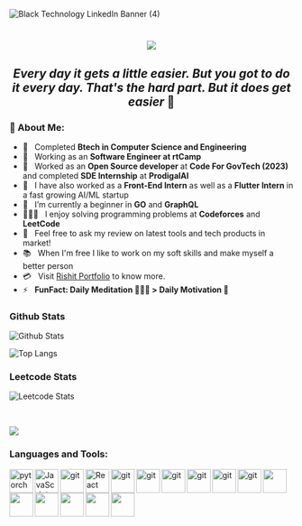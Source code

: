 
![Black Technology LinkedIn Banner (4)](https://github.com/Rishit30G/Rishit30G/assets/74411873/7919ade4-dff4-4fb6-9406-b1f297e2443e)

<h1 align="center">
  <a href="https://git.io/typing-svg">
    <img src="https://readme-typing-svg.herokuapp.com/?lines=Hello,+There!+👋;This+is+Rishit+Gupta+😎;Welcome+to+my+Github!&center=true&size=30">
  </a>
</h1>
 <h2 align="center"><i> Every day it gets a little easier. But you got to do it every day. That's the hard part. But it does get easier </i> 🚀 </h2>
 
### 🧐 About Me:

- 🏫 &nbsp; Completed **Btech in Computer Science and Engineering**
- 💼 &nbsp; Working as an **Software Engineer at rtCamp**
- 🏢 &nbsp; Worked as an **Open Source developer** at **Code For GovTech (2023)** and completed **SDE Internship** at **ProdigalAI**
- 🔭 &nbsp; I have also worked as a **Front-End Intern** as well as a **Flutter Intern** in a fast growing AI/ML startup
- 🌱 &nbsp; I’m currently a beginner in **GO** and **GraphQL**
- 👨🏻‍💻 &nbsp; I enjoy solving programming problems at **Codeforces** and **LeetCode**
- 💬 &nbsp; Feel free to ask my review on latest tools and tech products in market!   
- 📚 &nbsp; When I'm free I like to work on my soft skills and make myself a better person 
- 💳 &nbsp; Visit [Rishit Portfolio](https://rishit-portfolio.netlify.app) to know more.
- ⚡ &nbsp; **FunFact: Daily Meditation 🧘🏻‍♂️ > Daily Motivation 💪**




### Github Stats
![Github Stats](https://github-readme-stats.vercel.app/api?username=Rishit30G&count_private=true&include_all_commits=true&show_icons=true&title_color=007bff&text_color=e7e7e7&icon_color=007bff&bg_color=171c28)

![Top Langs](https://github-readme-stats.vercel.app/api/top-langs/?username=Rishit30G&layout=compact&title_color=007bff&text_color=e7e7e7&icon_color=007bff&bg_color=171c28)
<br> 
### Leetcode Stats 
![Leetcode Stats](https://leetcard.jacoblin.cool/rishit_30g?ext=heatmap)

<br>

![](https://komarev.com/ghpvc/?username=Rishit30G&style=for-the-badge)

### Languages and Tools:
<div>
<img align="left" src="https://user-images.githubusercontent.com/74411873/147396578-39a852d5-d8f1-4ad7-bc50-02bcbda7e444.png" alt="pytorch" height="42px"/>

  
<img align="left" alt="JavaScript" height ="42px"  src="https://raw.githubusercontent.com/rahul-jha98/github_readme_icons/main/language_and_tools/square/javascript/javascript.svg"/>

  
<img src="https://i.postimg.cc/Dw9PqVr3/512px-Typescript-logo-2020-svg.png" align="left" alt="git" height='42px'/>

  
<img align="left" alt="React" height ="42px" src="https://raw.githubusercontent.com/rahul-jha98/github_readme_icons/main/language_and_tools/square/react/react.svg"/>

  
<img src="https://github.com/MarikIshtar007/MarikIshtar007/blob/master/images/css.svg" align="left" alt="git" height='42px'/> 


<img src="https://github.com/MarikIshtar007/MarikIshtar007/blob/master/images/html.svg" align="left" alt="git" height='42px'/> 


<img src="https://github.com/MarikIshtar007/MarikIshtar007/blob/master/images/php.svg" align="left" alt="git" height='42px'/>


<img src="https://github.com/MarikIshtar007/MarikIshtar007/blob/master/images/nodejs.svg" align="left" alt="git" height='42px'/>


<img src="https://i.postimg.cc/8CGw2QjB/1200px-Graph-QL-Logo-svg.png" align="left" alt="git" height='42px'/>


<img src="https://miro.medium.com/v2/resize:fit:500/1*vmFSpk9xtpxAHkH7cmt-3Q.png" align="left" alt="git" height='42px'/>


<img src="https://github.com/user-attachments/assets/7e86af2b-7d6b-4154-961e-8c9a800f0ec0" align="left" height='42px'/>


<img src="https://github.com/user-attachments/assets/206ab604-1631-48b4-8a8a-30293c0946cd" align="left" height='42px'/>

<img src="https://github.com/user-attachments/assets/2a266ebd-88c3-4afa-b929-afb26694be77" align="left" height='42px'/>

<img src="https://github.com/user-attachments/assets/d7d50ebd-b761-43fc-8a79-07369a7c7a69" align="left" height='42px' />

<img src="https://cdn.worldvectorlogo.com/logos/mongodb-icon-1.svg" align="left" height='42px' />

<img src="https://cdn4.iconfinder.com/data/icons/logos-brands-in-colors/3000/figma-logo-512.png" align="left" height='42px' />


</div>
